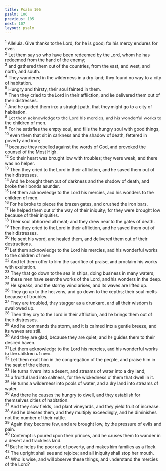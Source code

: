 ```yaml
---
title: Psalm 106
psalm: 106
previous: 105
next: 107
layout: psalm
---
```

<div class="psalm-verse"><sup class="verse-number">1</sup> Alleluia. Give thanks to the Lord, for he is good; for his mercy endures for ever. </div><div class="psalm-verse"><sup class="verse-number">2</sup> Let them say so who have been redeemed by the Lord, whom he has redeemed from the hand of the enemy; </div><div class="psalm-verse"><sup class="verse-number">3</sup> and gathered them out of the countries, from the east, and west, and north, and south. </div><div class="psalm-verse"><sup class="verse-number">4</sup> They wandered in the wilderness in a dry land; they found no way to a city of habitation. </div><div class="psalm-verse"><sup class="verse-number">5</sup> Hungry and thirsty, their soul fainted in them. </div><div class="psalm-verse"><sup class="verse-number">6</sup> Then they cried to the Lord in their affliction, and he delivered them out of their distresses. </div><div class="psalm-verse"><sup class="verse-number">7</sup> And he guided them into a straight path, that they might go to a city of habitation. </div><div class="psalm-verse"><sup class="verse-number">8</sup> Let them acknowledge to the Lord his mercies, and his wonderful works to the children of men. </div><div class="psalm-verse"><sup class="verse-number">9</sup> For he satisfies the empty soul, and fills the hungry soul with good things, </div><div class="psalm-verse"><sup class="verse-number">10</sup> even them that sit in darkness and the shadow of death, fettered in poverty and iron; </div><div class="psalm-verse"><sup class="verse-number">11</sup> because they rebelled against the words of God, and provoked the counsel of the Most High. </div><div class="psalm-verse"><sup class="verse-number">12</sup> So their heart was brought low with troubles; they were weak, and there was no helper. </div><div class="psalm-verse"><sup class="verse-number">13</sup> Then they cried to the Lord in their affliction, and he saved them out of their distresses. </div><div class="psalm-verse"><sup class="verse-number">14</sup> And he brought them out of darkness and the shadow of death, and broke their bonds asunder. </div><div class="psalm-verse"><sup class="verse-number">15</sup> Let them acknowledge to the Lord his mercies, and his wonders to the children of men. </div><div class="psalm-verse"><sup class="verse-number">16</sup> For he broke to pieces the brazen gates, and crushed the iron bars. </div><div class="psalm-verse"><sup class="verse-number">17</sup> He helped them out of the way of their iniquity; for they were brought low because of their iniquities. </div><div class="psalm-verse"><sup class="verse-number">18</sup> Their soul abhorred all meat; and they drew near to the gates of death. </div><div class="psalm-verse"><sup class="verse-number">19</sup> Then they cried to the Lord in their affliction, and he saved them out of their distresses. </div><div class="psalm-verse"><sup class="verse-number">20</sup> He sent his word, and healed them, and delivered them out of their destructions. </div><div class="psalm-verse"><sup class="verse-number">21</sup> Let them acknowledge to the Lord his mercies, and his wonderful works to the children of men. </div><div class="psalm-verse"><sup class="verse-number">22</sup> And let them offer to him the sacrifice of praise, and proclaim his works with exultation. </div><div class="psalm-verse"><sup class="verse-number">23</sup> They that go down to the sea in ships, doing business in many waters; </div><div class="psalm-verse"><sup class="verse-number">24</sup> these men have seen the works of the Lord, and his wonders in the deep. </div><div class="psalm-verse"><sup class="verse-number">25</sup> He speaks, and the stormy wind arises, and its waves are lifted up. </div><div class="psalm-verse"><sup class="verse-number">26</sup> They go up to the heavens, and go down to the depths; their soul melts because of troubles. </div><div class="psalm-verse"><sup class="verse-number">27</sup> They are troubled, they stagger as a drunkard, and all their wisdom is swallowed up. </div><div class="psalm-verse"><sup class="verse-number">28</sup> Then they cry to the Lord in their affliction, and he brings them out of their distresses. </div><div class="psalm-verse"><sup class="verse-number">29</sup> And he commands the storm, and it is calmed into a gentle breeze, and its waves are still. </div><div class="psalm-verse"><sup class="verse-number">30</sup> And they are glad, because they are quiet; and he guides them to their desired haven. </div><div class="psalm-verse"><sup class="verse-number">31</sup> Let them acknowledge to the Lord his mercies, and his wonderful works to the children of men. </div><div class="psalm-verse"><sup class="verse-number">32</sup> Let them exalt him in the congregation of the people, and praise him in the seat of the elders. </div><div class="psalm-verse"><sup class="verse-number">33</sup> He turns rivers into a desert, and streams of water into a dry land; </div><div class="psalm-verse"><sup class="verse-number">34</sup> a fruitful land into saltness, for the wickedness of them that dwell in it. </div><div class="psalm-verse"><sup class="verse-number">35</sup> He turns a wilderness into pools of water, and a dry land into streams of water. </div><div class="psalm-verse"><sup class="verse-number">36</sup> And there he causes the hungry to dwell, and they establish for themselves cities of habitation. </div><div class="psalm-verse"><sup class="verse-number">37</sup> And they sow fields, and plant vineyards, and they yield fruit of increase. </div><div class="psalm-verse"><sup class="verse-number">38</sup> And he blesses them, and they multiply exceedingly, and he diminishes not the number of their cattle. </div><div class="psalm-verse"><sup class="verse-number">39</sup> Again they become few, and are brought low, by the pressure of evils and pain. </div><div class="psalm-verse"><sup class="verse-number">40</sup> Contempt is poured upon their princes, and he causes them to wander in a desert and trackless land. </div><div class="psalm-verse"><sup class="verse-number">41</sup> But he helps the poor out of poverty, and makes him families as a flock. </div><div class="psalm-verse"><sup class="verse-number">42</sup> The upright shall see and rejoice; and all iniquity shall stop her mouth. </div><div class="psalm-verse"><sup class="verse-number">43</sup> Who is wise, and will observe these things, and understand the mercies of the Lord? </div>
